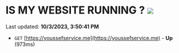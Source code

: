 # IS MY WEBSITE RUNNING ? [![](https://img.shields.io/static/v1?label=Sponsor&message=%E2%9D%A4&logo=GitHub&color=%23fe8e86)](https://github.com/sponsors/<username>)

Last updated: **10/3/2023, 3:50:41 PM**

- `GET` [https://youssefservice.me](https://youssefservice.me) - **Up** (973ms)
